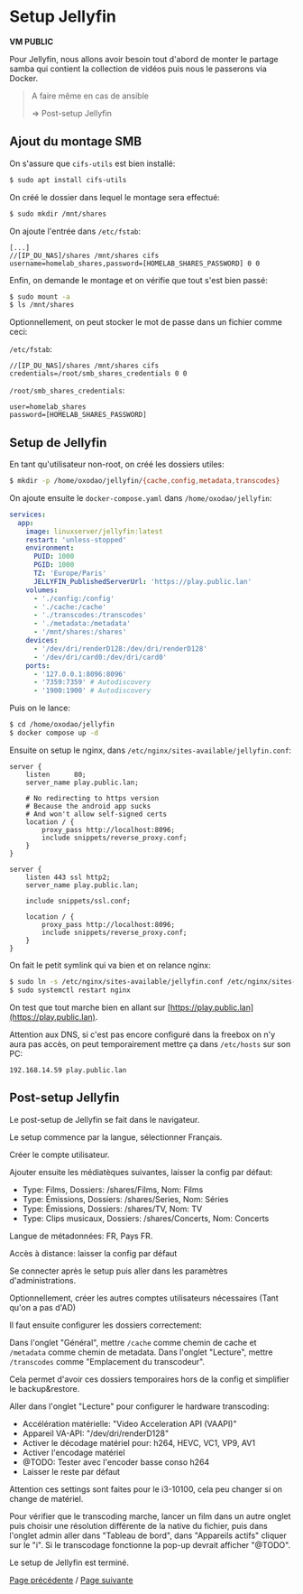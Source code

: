 # Setup Jellyfin

**VM PUBLIC**

Pour Jellyfin, nous allons avoir besoin tout d'abord de monter le partage samba qui contient la collection de vidéos puis nous le passerons via Docker.

> A faire même en cas de ansible
>
> => Post-setup Jellyfin

## Ajout du montage SMB

On s'assure que `cifs-utils` est bien installé:
```sh
$ sudo apt install cifs-utils
```

On créé le dossier dans lequel le montage sera effectué:
```sh
$ sudo mkdir /mnt/shares
```

On ajoute l'entrée dans `/etc/fstab`:
```
[...]
//[IP_DU_NAS]/shares /mnt/shares cifs username=homelab_shares,password=[HOMELAB_SHARES_PASSWORD] 0 0
```

Enfin, on demande le montage et on vérifie que tout s'est bien passé:
```sh
$ sudo mount -a
$ ls /mnt/shares
```

Optionnellement, on peut stocker le mot de passe dans un fichier comme ceci:

`/etc/fstab`:
```
//[IP_DU_NAS]/shares /mnt/shares cifs credentials=/root/smb_shares_credentials 0 0
```

`/root/smb_shares_credentials`:
```
user=homelab_shares
password=[HOMELAB_SHARES_PASSWORD]
```

## Setup de Jellyfin

En tant qu'utilisateur non-root, on créé les dossiers utiles:
```sh
$ mkdir -p /home/oxodao/jellyfin/{cache,config,metadata,transcodes}
```

On ajoute ensuite le `docker-compose.yaml` dans `/home/oxodao/jellyfin`:
```yaml
services:
  app:
    image: linuxserver/jellyfin:latest
    restart: 'unless-stopped'
    environment:
      PUID: 1000
      PGID: 1000
      TZ: 'Europe/Paris'
      JELLYFIN_PublishedServerUrl: 'https://play.public.lan'
    volumes:
      - './config:/config'
      - './cache:/cache'
      - './transcodes:/transcodes'
      - './metadata:/metadata'
      - '/mnt/shares:/shares'
    devices:
      - '/dev/dri/renderD128:/dev/dri/renderD128'
      - '/dev/dri/card0:/dev/dri/card0'
    ports:
      - '127.0.0.1:8096:8096'
      - '7359:7359' # Autodiscovery
      - '1900:1900' # Autodiscovery
```

Puis on le lance:
```sh
$ cd /home/oxodao/jellyfin
$ docker compose up -d
```

Ensuite on setup le nginx, dans `/etc/nginx/sites-available/jellyfin.conf`:
```
server {
    listen      80;
    server_name play.public.lan;

    # No redirecting to https version
    # Because the android app sucks
    # And won't allow self-signed certs
    location / {
        proxy_pass http://localhost:8096;
        include snippets/reverse_proxy.conf;
    }
}

server {
    listen 443 ssl http2;
    server_name play.public.lan;

    include snippets/ssl.conf;

    location / {
        proxy_pass http://localhost:8096;
        include snippets/reverse_proxy.conf;
    }
}
```

On fait le petit symlink qui va bien et on relance nginx:
```sh
$ sudo ln -s /etc/nginx/sites-available/jellyfin.conf /etc/nginx/sites-enabled/jellyfin.conf
$ sudo systemctl restart nginx
```

On test que tout marche bien en allant sur [https://play.public.lan](https://play.public.lan).

Attention aux DNS, si c'est pas encore configuré dans la freebox on n'y aura pas accès, on peut temporairement mettre ça dans `/etc/hosts` sur son PC:
```
192.168.14.59 play.public.lan
```

## Post-setup Jellyfin

Le post-setup de Jellyfin se fait dans le navigateur.

Le setup commence par la langue, sélectionner Français.

Créer le compte utilisateur.

Ajouter ensuite les médiatèques suivantes, laisser la config par défaut:
- Type: Films, Dossiers: /shares/Films, Nom: Films
- Type: Émissions, Dossiers: /shares/Series, Nom: Séries
- Type: Émissions, Dossiers: /shares/TV, Nom: TV
- Type: Clips musicaux, Dossiers: /shares/Concerts, Nom: Concerts

Langue de métadonnées: FR, Pays FR.

Accès à distance: laisser la config par défaut

Se connecter après le setup puis aller dans les paramètres d'administrations.

Optionnellement, créer les autres comptes utilisateurs nécessaires (Tant qu'on a pas d'AD)

Il faut ensuite configurer les dossiers correctement:

Dans l'onglet "Général", mettre `/cache` comme chemin de cache et `/metadata` comme chemin de metadata. Dans l'onglet "Lecture", mettre `/transcodes` comme "Emplacement du transcodeur".

Cela permet d'avoir ces dossiers temporaires hors de la config et simplifier le backup&restore.

Aller dans l'onglet "Lecture" pour configurer le hardware transcoding:
- Accélération matérielle: "Video Acceleration API (VAAPI)"
- Appareil VA-API: "/dev/dri/renderD128"
- Activer le décodage matériel pour: h264, HEVC, VC1, VP9, AV1
- Activer l'encodage matériel
- @TODO: Tester avec l'encoder basse conso h264
- Laisser le reste par défaut

Attention ces settings sont faites pour le i3-10100, cela peu changer si on change de matériel.

Pour vérifier que le transcoding marche, lancer un film dans un autre onglet puis choisir une résolution différente de la native du fichier, puis dans l'onglet admin aller dans "Tableau de bord", dans "Appareils actifs" cliquer sur le "i". Si le transcodage fonctionne la pop-up devrait afficher "@TODO".

Le setup de Jellyfin est terminé.

[Page précédente](setup_simple_notifier.md) / [Page suivante](setup_navidrome.md)